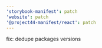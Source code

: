 ```yaml
---
'storybook-manifest': patch
'website': patch
'@project44-manifest/react': patch
---
```


fix: dedupe packages versions
